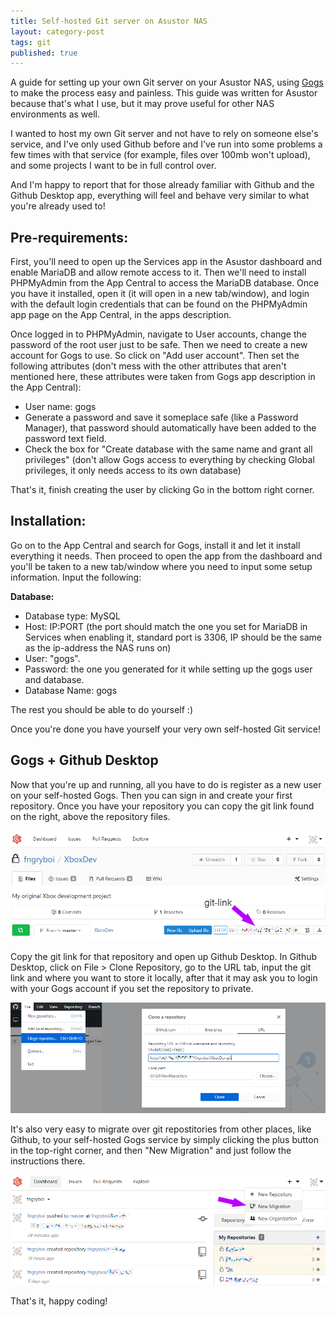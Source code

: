 ```yaml
---
title: Self-hosted Git server on Asustor NAS
layout: category-post
tags: git
published: true
---
```


A guide for setting up your own Git server on your Asustor NAS, using [Gogs](https://gogs.io) to make the process easy and painless. This guide was written for Asustor because that's what I use, but it may prove useful for other NAS environments as well.

I wanted to host my own Git server and not have to rely on someone else's service, and I've only used Github before and I've run into some problems a few times with that service (for example, files over 100mb won't upload), and some projects I want to be in full control over.

And I'm happy to report that for those already familiar with Github and the Github Desktop app, everything will feel and behave very similar to what you're already used to!

## Pre-requirements:

First, you'll need to open up the Services app in the Asustor dashboard and enable MariaDB and allow remote access to it. Then we'll need to install PHPMyAdmin from the App Central to access the MariaDB database. Once you have it installed, open it (it will open in a new tab/window), and login with the default login credentials that can be found on the PHPMyAdmin app page on the App Central, in the apps description.

Once logged in to PHPMyAdmin, navigate to User accounts, change the password of the root user just to be safe. Then we need to create a new account for Gogs to use. So click on "Add user account". Then set the following attributes (don't mess with the other attributes that aren't mentioned here, these attributes were taken from Gogs app description in the App Central):

- User name: gogs
- Generate a password and save it someplace safe (like a Password Manager), that password should automatically have been added to the password text field.
- Check the box for "Create database with the same name and grant all privileges" (don't allow Gogs access to everything by checking Global privileges, it only needs access to its own database)

That's it, finish creating the user by clicking Go in the bottom right corner.

## Installation: ##

Go on to the App Central and search for Gogs, install it and let it install everything it needs. Then proceed to open the app from the dashboard and you'll be taken to a new tab/window where you need to input some setup information. Input the following:

**Database:**
- Database type: MySQL
- Host: IP:PORT (the port should match the one you set for MariaDB in Services when enabling it, standard port is 3306, IP should be the same as the ip-address the NAS runs on)
- User: "gogs".
- Password: the one you generated for it while setting up the gogs user and database.
- Database Name: gogs

The rest you should be able to do yourself :)

Once you're done you have yourself your very own self-hosted Git service!

## Gogs + Github Desktop

Now that you're up and running, all you have to do is register as a new user on your self-hosted Gogs. Then you can sign in and create your first repository. Once you have your repository you can copy the git link found on the right, above the repository files.

![Git-link location](/assets/images/posts/self-hosted-gogs/git-link.png)

Copy the git link for that repository and open up Github Desktop. In Github Desktop, click on File > Clone Repository, go to the URL tab, input the git link and where you want to store it locally, after that it may ask you to login with your Gogs account if you set the repository to private.

![Git-link in Github Desktop](/assets/images/posts/self-hosted-gogs/clone-repo.png)

It's also very easy to migrate over git repostitories from other places, like Github, to your self-hosted Gogs service by simply clicking the plus button in the top-right corner, and then "New Migration" and just follow the instructions there.

![Git Migration](/assets/images/posts/self-hosted-gogs/migrate-repo.png)

That's it, happy coding!